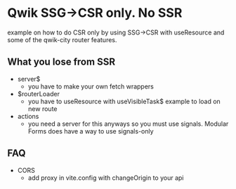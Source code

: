 # Qwik SSG->CSR only. No SSR

example on how to do CSR only by using SSG->CSR with useResource and some of the qwik-city router features.

## What you lose from SSR
* server$
  * you have to make your own fetch wrappers
* $routerLoader
  * you have to useResource with useVisibleTask$ example to load on new route
* actions
  * you need a server for this anyways so you must use signals. Modular Forms does have a way to use signals-only



## FAQ
* CORS
  * add proxy in vite.config with changeOrigin to your api